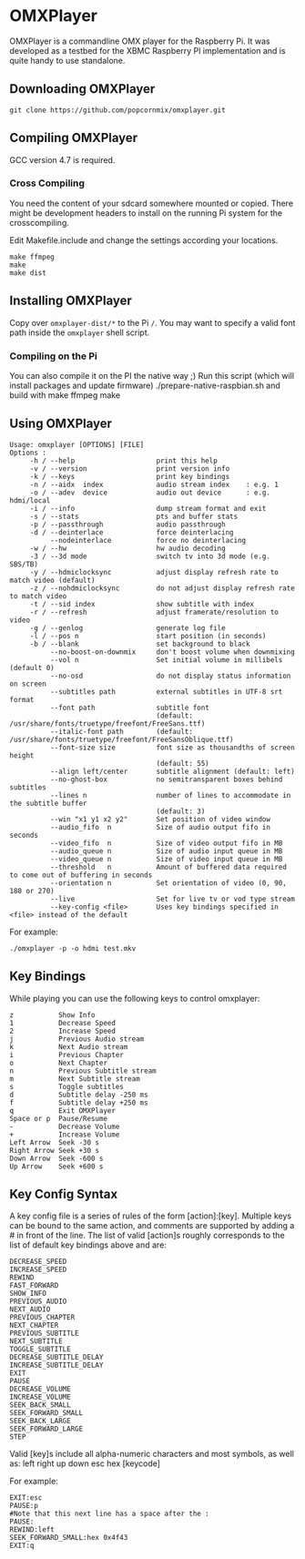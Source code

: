OMXPlayer
=========

OMXPlayer is a commandline OMX player for the Raspberry Pi. It was developed as
a testbed for the XBMC Raspberry PI implementation and is quite handy to use
standalone. 

Downloading OMXPlayer
---------------------

    git clone https://github.com/popcornmix/omxplayer.git

Compiling OMXPlayer
-------------------

GCC version 4.7 is required.

### Cross Compiling

You need the content of your sdcard somewhere mounted or copied. There might be
development headers to install on the running Pi system for the crosscompiling.

Edit Makefile.include and change the settings according your locations.

    make ffmpeg
    make
    make dist

Installing OMXPlayer
--------------------

Copy over `omxplayer-dist/*` to the Pi `/`. You may want to specify a valid font
path inside the `omxplayer` shell script.

### Compiling on the Pi

You can also compile it on the PI the native way ;)
Run this script (which will install packages and update firmware)
    ./prepare-native-raspbian.sh
and build with
    make ffmpeg
    make

Using OMXPlayer
---------------

    Usage: omxplayer [OPTIONS] [FILE]
    Options :
         -h / --help                    print this help
         -v / --version                 print version info
         -k / --keys                    print key bindings
         -n / --aidx  index             audio stream index    : e.g. 1
         -o / --adev  device            audio out device      : e.g. hdmi/local
         -i / --info                    dump stream format and exit
         -s / --stats                   pts and buffer stats
         -p / --passthrough             audio passthrough
         -d / --deinterlace             force deinterlacing
              --nodeinterlace           force no deinterlacing
         -w / --hw                      hw audio decoding
         -3 / --3d mode                 switch tv into 3d mode (e.g. SBS/TB)
         -y / --hdmiclocksync           adjust display refresh rate to match video (default)
         -z / --nohdmiclocksync         do not adjust display refresh rate to match video
         -t / --sid index               show subtitle with index
         -r / --refresh                 adjust framerate/resolution to video
         -g / --genlog                  generate log file
         -l / --pos n                   start position (in seconds)
         -b / --blank                   set background to black
              --no-boost-on-downmix     don't boost volume when downmixing
              --vol n                   Set initial volume in millibels (default 0)
              --no-osd                  do not display status information on screen
              --subtitles path          external subtitles in UTF-8 srt format
              --font path               subtitle font
                                        (default: /usr/share/fonts/truetype/freefont/FreeSans.ttf)
              --italic-font path        (default: /usr/share/fonts/truetype/freefont/FreeSansOblique.ttf)
              --font-size size          font size as thousandths of screen height
                                        (default: 55)
              --align left/center       subtitle alignment (default: left)
              --no-ghost-box            no semitransparent boxes behind subtitles
              --lines n                 number of lines to accommodate in the subtitle buffer
                                        (default: 3)
              --win "x1 y1 x2 y2"       Set position of video window
              --audio_fifo  n           Size of audio output fifo in seconds
              --video_fifo  n           Size of video output fifo in MB
              --audio_queue n           Size of audio input queue in MB
              --video_queue n           Size of video input queue in MB
              --threshold   n           Amount of buffered data required to come out of buffering in seconds
              --orientation n           Set orientation of video (0, 90, 180 or 270)
              --live                    Set for live tv or vod type stream
              --key-config <file>       Uses key bindings specified in <file> instead of the default

For example:

    ./omxplayer -p -o hdmi test.mkv

Key Bindings
------------

While playing you can use the following keys to control omxplayer:

    z			Show Info
    1			Decrease Speed
    2			Increase Speed
    j			Previous Audio stream
    k			Next Audio stream
    i			Previous Chapter
    o			Next Chapter
    n			Previous Subtitle stream
    m			Next Subtitle stream
    s			Toggle subtitles
    d			Subtitle delay -250 ms
    f			Subtitle delay +250 ms
    q			Exit OMXPlayer
    Space or p	Pause/Resume
    -			Decrease Volume
    +			Increase Volume
    Left Arrow	Seek -30 s
    Right Arrow	Seek +30 s
    Down Arrow	Seek -600 s
    Up Arrow	Seek +600 s

Key Config Syntax
-----------------

A key config file is a series of rules of the form [action]:[key]. Multiple keys can be bound
to the same action, and comments are supported by adding a # in front of the line.
The list of valid [action]s roughly corresponds to the list of default key bindings above and are:

    DECREASE_SPEED
    INCREASE_SPEED
    REWIND
    FAST_FORWARD
    SHOW_INFO
    PREVIOUS_AUDIO
    NEXT_AUDIO
    PREVIOUS_CHAPTER
    NEXT_CHAPTER
    PREVIOUS_SUBTITLE
    NEXT_SUBTITLE
    TOGGLE_SUBTITLE
    DECREASE_SUBTITLE_DELAY
    INCREASE_SUBTITLE_DELAY
    EXIT
    PAUSE
    DECREASE_VOLUME
    INCREASE_VOLUME
    SEEK_BACK_SMALL
    SEEK_FORWARD_SMALL
    SEEK_BACK_LARGE
    SEEK_FORWARD_LARGE
    STEP

Valid [key]s include all alpha-numeric characters and most symbols, as well as:
    left
    right
    up
    down
    esc
    hex [keycode]

For example:

    EXIT:esc
    PAUSE:p
    #Note that this next line has a space after the :
    PAUSE: 
    REWIND:left
    SEEK_FORWARD_SMALL:hex 0x4f43
    EXIT:q
